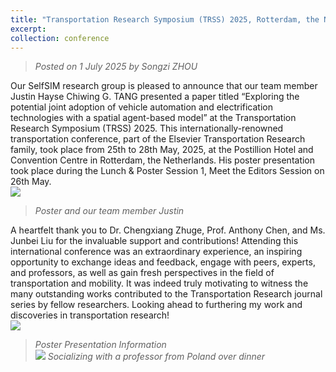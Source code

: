 ```yaml
---
title: "Transportation Research Symposium (TRSS) 2025, Rotterdam, the Netherlands"
excerpt: 
collection: conference
---
```

> _Posted on 1 July 2025 by Songzi ZHOU_

Our SelfSIM research group is pleased to announce that our team member Justin Hayse Chiwing G. TANG presented a paper titled “Exploring the potential joint adoption of vehicle automation and electrification technologies with a spatial agent-based model” at the Transportation Research Symposium (TRSS) 2025. This internationally-renowned transportation conference, part of the Elsevier Transportation Research family, took place from 25th to 28th May, 2025, at the Postillion Hotel and Convention Centre in Rotterdam, the Netherlands. His poster presentation took place during the Lunch & Poster Session 1, Meet the Editors Session on 26th May.
<br/><img src="/images/news-6-1.png">
> _Poster and our team member Justin_

A heartfelt thank you to Dr. Chengxiang Zhuge, Prof. Anthony Chen, and Ms. Junbei Liu for the invaluable support and contributions! Attending this international conference was an extraordinary experience, an inspiring opportunity to exchange ideas and feedback, engage with peers, experts, and professors, as well as gain fresh perspectives in the field of transportation and mobility. It was indeed truly motivating to witness the many outstanding works contributed to the Transportation Research journal series by fellow researchers.  Looking ahead to furthering my work and discoveries in transportation research!
<br/><img src="/images/news-6-2.png">
> _Poster Presentation Information_
<br/><img src="/images/news-6-3.png">
> _Socializing with a professor from Poland over dinner_
